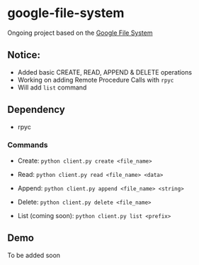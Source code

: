 # google-file-system
Ongoing project based on the [Google File System](https://static.googleusercontent.com/media/research.google.com/en//archive/gfs-sosp2003.pdf)

## Notice:
- Added basic CREATE, READ, APPEND & DELETE operations
- Working on adding Remote Procedure Calls with `rpyc`
- Will add `list` command

## Dependency
- rpyc

### Commands
- Create: `python client.py create <file_name>` 

- Read: `python client.py read <file_name> <data>`

- Append: `python client.py append <file_name> <string>`

- Delete: `python client.py delete <file_name>`

- List (coming soon): `python client.py list <prefix>`

## Demo
To be added soon
